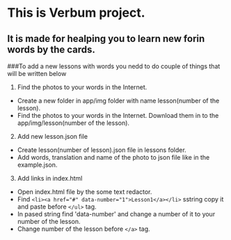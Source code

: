 # This is Verbum project.
## It is made for healping you to learn new forin words by the cards.
###To add a new lessons with words you nedd to do couple of things that will be written below


1. Find the photos to your words in the Internet.
- Create a new folder in app/img folder with name lesson(number of the lesson).
- Find the photos to your words in the Internet. Download them in to the app/img/lesson(number of the lesson).
2. Add new lesson.json file
- Create lesson(number of lesson).json file in lessons folder.
- Add words, translation and name of the photo to json file like in the example.json.
3. Add links in index.html
- Open index.html file by the some text redactor.
- Find `<li><a href="#" data-number="1">Lesson1</a></li>` sstring copy it and paste before `</ul>` tag.
- In pased string find 'data-number' and change a number of it to your number of the lesson.
- Change number of the lesson before `</a>` tag.
